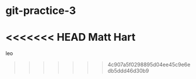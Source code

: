 # git-practice-3
<<<<<<< HEAD
Matt Hart
=======

leo
>>>>>>> 4c907a5f0298895d04ee45c9e6edb5ddd46d30b9
